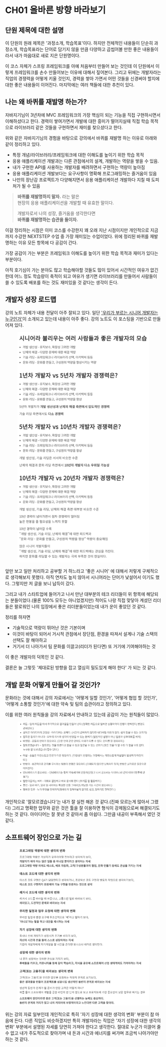 # CH01 올바른 방향 바라보기

## 단원 제목에 대한 설명

이 단원의 원래 제목은 '과정소개, 학습목표'이다. 하지만 전체적인 내용들이 단순히 과정소개, 학습목표라는 단어로 담기지 않을 만큼 다양하고 곱씹어볼 만한 좋은 내용들이라서 내가 마음대로 새로 지은 단원명이다.

이 코스 자체가 스프링 프레임워크를 아예 처음부터 만들어 보는 것인데 이 단원에서 이렇게 프레임워크를 손수 만들어보는 이유에 대해서 짚어본다. 그리고 뒤에는 개발자라는 직업의 경쟁력을 어떻게 키울 것인지, 경력을 쌓아 가면서 어떤 것들을 신경써야 할지에 대한 좋은 내용들이 이어진다. 마지막에는 여러 책들에 대한 추천이 있다.

## 나는 왜 바퀴를 재발명 하는가?

자바지기님이 3년차에 MVC 프레임워크의 가장 핵심이 되는 기능을 직접 구현하시면서 이해하셨다고 한다. 경력이 쌓여가면서 개발에 대한 흥미가 떨어지실때 직접 학습 목적으로 라이브러리 같은 것들을 구현하면서 재미를 찾으셨다고 한다.&#x20;

위와 같은 자바지기님의 경험을 바탕으로 강의에서 바퀴를 재발명 하는 이유로 아래와 같이 정리하고 있다.

* 특정 개념/라이브러리/프레임워크에 대한 이해도를 높이기 위한 학습 목적
* 응용 애플리케이션 개발과는 다른 관점에서의 설계, 개발하는 역량을 쌓을 수 있음.
* 내가 구현한 API를 사용하는 개발자를 배려하면서 구현하는 역량이 높아짐
* 응용 애플리케이션 개발보다는 요구사항이 명확해 프로그래밍하는 즐거움이 있음
* 나만의 장난감 프로젝트가 다양해지면서 응용 애플리케이션 개발하다 지칠 때 도피처가 될 수 있음

> **바퀴를 재발명하지 말자.** 라는 말은\
> 현장의 응용 애플리케이션을 개발할 때 유효한 말이다.
>
> 개발자로서 나의 성장, 즐거움을 생각한다면\
> **바퀴를 재발명하는 습관을 들이자.**

이걸 정리하는 시점은 이미 코스를 수강한지 꽤 오래 지난 시점이지만 개인적으로 지금까지 수강한 NEXTSTEP 수업 중 가장 재미있는 수업이었다. 위에 정리된 바퀴를 재발명하는 이유 모든 항목에 다 공감이 간다.

가장 공감이 가는 부분은 프레임워크 이해도를 높이기 위한 학습 목적과 재미가 있다는 부분이다.

아직 호기심이 가는 분야도 많고 학습해야할 것들도 많이 있어서 시간적인 여유가 없긴 한데 어느 정도 학습량이 축적이 되고 여유가 생기면 라이브러리를 만들어서 사람들이 쓸 수 있도록 배포를 하는 것도 재미있을 것 같다는 생각이 든다.

## 개발자 성장 로드맵

강의 노트 자체가 내용 전달이 아주 잘되고 있다. 일단 ['우리가 부르는 시니어 개발자는 누구인가'](https://techblog.woowahan.com/2525/)이 소개되고 있는데 내용이 아주 좋다. 강의 노트도 이 포스팅을 기반으로 만들어져 있다.

<figure><img src="../../.gitbook/assets/image (3) (1).png" alt=""><figcaption></figcaption></figure>

앞만 보고 일만 처리하고 공부할 거 하느라고 '좋은 시니어' 에 대해서 저렇게 구체적으로 생각해보지 못했다. 아직 연차도 높지 않아서 시니어라는 단어가 낯설어서 이기도 했다. 그렇지만 저 글을 보니 납득이 갔다.

그리고 내가 스타트업에 들어가고 나서 만난 대부분의 테크 리더들이 위 항목에 해당되는 분들이었다.(물론 100% 모두는 아니었겠지만) 적어도 나랑 직접 맞닿아 계셨던 리더들은 팔로워인 나의 입장에서 좋은 리더분들이었는데 내가 운이 좋았던 것 같다.

정리를 하자면

* 기술적으로 역량이 뛰어난 것은 기본이며
* 이것이 바탕이 되어서 거시적 관점에서 장단점, 환경을 따져서 설계나 기술 스택의 선택도 잘 해야하고
* 거기서 더 나아가서 팀 문화를 이끌고(리더가 된다면) 또 거기에 기여해야하는 것

이 좋은 개발자의 덕목인 것 같다.

결론은 늘 그렇듯 '제대로된 방향을 잡고 열심히 밀도있게 해야 한다' 가 되는 것 같다.

## 개발 문화 어떻게 만들어 갈 것인가?

문화라는 것에 대해서 강의 자료에서는 '어떻게 일할 것인가', '어떻게 협업 할 것인가', '어떻게 소통할 것인가'에 대한 약속 및 팀의 습관이라고 정의하고 있다.&#x20;

이를 위한 여러 원칙들을 강의 자료에서 안내하고 있는데 공감이 가는 원칙들이 많았다.

<figure><img src="../../.gitbook/assets/image (2) (4).png" alt=""><figcaption></figcaption></figure>

개인적으로 '잘모르겠습니다'는 내가 잘 실천 해온 것 같다.(진짜 모르는게 많아서 그랬다) 그리고 명확한 업무와 같은 것은 툴을 잘 이용하면 형식이 강제됨으로써 해결되기도 하는 것 같다. 아이디어는 잘 못낸 것 같아서 좀 아쉽다. 그만큼 내공이 부족해서 였던 것 같다.

## 소프트웨어 장인으로 가는 길

<figure><img src="../../.gitbook/assets/image (6) (3).png" alt=""><figcaption></figcaption></figure>

위는 강의 자료 일부인데 개인적으로 특히 '자기 성장에 대한 생각의 변화' 부분이 참 마음에 든다. 다른 직업도 비슷하겠지만 특히 개발자라는 직업은 '자기 성장에 대한 생각의 변화' 부분에서 설명된 자세를 당연히 가져야 한다고 생각한다. 절대로 누군가 이끌어 줄 수 없고 내가 주도적으로 찾아가며 내 돈과 시간과 에너지를 써가며 조금씩 나아가야만 하는 것 같다.

